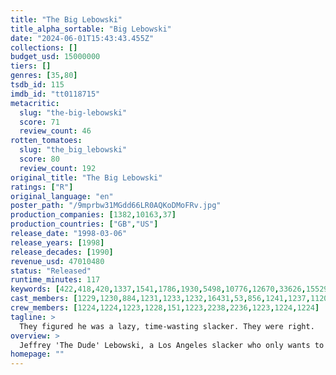 ```yaml
---
title: "The Big Lebowski"
title_alpha_sortable: "Big Lebowski"
date: "2024-06-01T15:43:43.455Z"
collections: []
budget_usd: 15000000
tiers: []
genres: [35,80]
tsdb_id: 115
imdb_id: "tt0118715"
metacritic:
  slug: "the-big-lebowski"
  score: 71
  review_count: 46
rotten_tomatoes:
  slug: "the_big_lebowski"
  score: 80
  review_count: 192
original_title: "The Big Lebowski"
ratings: ["R"]
original_language: "en"
poster_path: "/9mprbw31MGdd66LR0AQKoDMoFRv.jpg"
production_companies: [1382,10163,37]
production_countries: ["GB","US"]
release_date: "1998-03-06"
release_years: [1998]
release_decades: [1990]
revenue_usd: 47010480
status: "Released"
runtime_minutes: 117
keywords: [422,418,420,1337,1541,1786,1930,5498,10776,12670,33626,155291,160846,163045,167556,198673,200646,207268,219881]
cast_members: [1229,1230,884,1231,1233,1232,16431,53,856,1241,1237,11207,169920,1234,1235,1236,1238,1240,58565,16662,41517,154693,116907,6329,1325966,4253,132232]
crew_members: [1224,1224,1223,1228,151,1223,2238,2236,1223,1224,1224]
tagline: >
  They figured he was a lazy, time-wasting slacker. They were right.
overview: >
  Jeffrey 'The Dude' Lebowski, a Los Angeles slacker who only wants to bowl and drink White Russians, is mistaken for another Jeffrey Lebowski, a wheelchair-bound millionaire, and finds himself dragged into a strange series of events involving nihilists, adult film producers, ferrets, errant toes, and large sums of money.
homepage: ""
---
```

